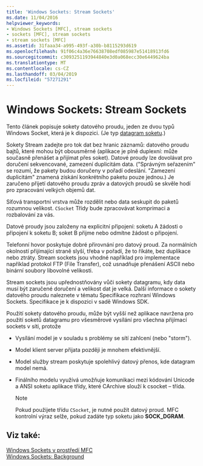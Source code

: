 ```yaml
---
title: 'Windows Sockets: Stream Sockets'
ms.date: 11/04/2016
helpviewer_keywords:
- Windows Sockets [MFC], stream sockets
- sockets [MFC], stream sockets
- stream sockets [MFC]
ms.assetid: 31faaa34-a995-493f-a30b-b8115293d619
ms.openlocfilehash: 91f06c4a36e76638708edf085987e51418913fd6
ms.sourcegitcommit: c3093251193944840e3d0a068ecc30e6449624ba
ms.translationtype: MT
ms.contentlocale: cs-CZ
ms.lasthandoff: 03/04/2019
ms.locfileid: "57271291"
---
```

# <a name="windows-sockets-stream-sockets"></a>Windows Sockets: Stream Sockets

Tento článek popisuje sokety datového proudu, jeden ze dvou typů Windows Socket, která je k dispozici. (Je typ [datagram soketu](../mfc/windows-sockets-datagram-sockets.md).)

Sokety Stream zadejte pro tok dat bez hranic záznamů: datového proudu bajtů, které mohou být obousměrné (aplikace je plně duplexní: může současně přenášet a přijímat přes soket). Datové proudy lze dovolávat pro doručení sekvencované, zamezení duplicitám data. ("Správným seřazením" se rozumí, že pakety budou doručeny v pořadí odeslání. "Zamezení duplicitám" znamená získání konkrétního paketu pouze jednou.) Je zaručeno přijetí datového proudu zpráv a datových proudů se skvěle hodí pro zpracování velkých objemů dat.

Síťová transportní vrstva může rozdělit nebo data seskupit do paketů rozumnou velikost. `CSocket` Třídy bude zpracovávat komprimaci a rozbalování za vás.

Datové proudy jsou založeny na explicitní připojení: soketu A žádosti o připojení k soketu B; soket B přijme nebo odmítne žádost o připojení.

Telefonní hovor poskytuje dobré přirovnání pro datový proud. Za normálních okolností přijímající straně slyší, třeba v pořadí, že to říkáte, bez duplikace nebo ztráty. Stream sockets jsou vhodné například pro implementace například protokol FTP (File Transfer), což usnadňuje přenášení ASCII nebo binární soubory libovolné velikosti.

Stream sockets jsou upřednostňovány vůči sokety datagramu, kdy data musí být zaručené doručení a velikost dat je velká. Další informace o sokety datového proudu naleznete v tématu Specifikace rozhraní Windows Sockets. Specifikace je k dispozici v sadě Windows SDK.

Použití sokety datového proudu, může být vyšší než aplikace navržena pro použití soketů datagramu pro všesměrové vysílání pro všechna přijímací sockets v síti, protože

- Vysílání model je v souladu s problémy se sítí zahlcení (nebo "storm").

- Model klient server přijata později je mnohem efektivnější.

- Model služby stream poskytuje spolehlivý datový přenos, kde datagram model nemá.

- Finálního modelu využívá umožňuje komunikaci mezi kódování Unicode a ANSI soketu aplikace třídy, které CArchive slouží k csocket – třída.

    > [!NOTE]
    >  Pokud použijete třídu `CSocket`, je nutné použít datový proud. MFC kontrolní výraz selže, pokud zadáte typ soketu jako **SOCK_DGRAM**.

## <a name="see-also"></a>Viz také:

[Windows Sockets v prostředí MFC](../mfc/windows-sockets-in-mfc.md)<br/>
[Windows Sockets: Background](../mfc/windows-sockets-background.md)
